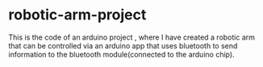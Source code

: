 # robotic-arm-project
This is the code of an arduino project , where I have created a robotic arm that can be controlled via an arduino app that uses bluetooth to send information to the bluetooth module(connected to the arduino chip).
